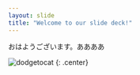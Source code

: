 ```yaml
---
layout: slide
title: "Welcome to our slide deck!"
---
```


おはようございます。ああああ

![dodgetocat](https://octodex.github.com/images/dodgetocat_v2.png)
{: .center}
